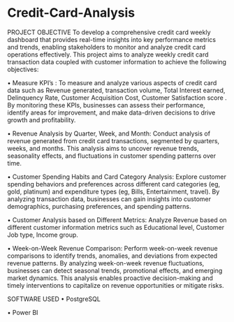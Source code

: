 # Credit-Card-Analysis

PROJECT OBJECTIVE
To develop a comprehensive credit card weekly dashboard that provides real-time insights into key performance metrics and trends, enabling stakeholders to monitor and analyze credit card operations effectively. This project aims to analyze weekly credit card transaction data coupled with customer information to achieve the following objectives:

• Measure KPI’s : To measure and analyze various aspects of credit card data such as Revenue generated, transaction volume, Total Interest earned, Delinquency Rate, Customer Acquisition Cost, Customer Satisfaction score . By monitoring these KPIs, businesses can assess their performance, identify areas for improvement, and make data-driven decisions to drive growth and profitability.

• Revenue Analysis by Quarter, Week, and Month: Conduct analysis of revenue generated from credit card transactions, segmented by quarters, weeks, and months. This analysis aims to uncover revenue trends, seasonality effects, and fluctuations in customer spending patterns over time.

• Customer Spending Habits and Card Category Analysis: Explore customer spending behaviors and preferences across different card categories (eg, gold, platinum) and expenditure types (eg, Bills, Entertainment, travel). By analyzing transaction data, businesses can gain insights into customer demographics, purchasing preferences, and spending patterns.

• Customer Analysis based on Different Metrics: Analyze Revenue based on different customer information metrics such as Educational level, Customer Job type, Income group.

• Week-on-Week Revenue Comparison: Perform week-on-week revenue comparisons to identify trends, anomalies, and deviations from expected revenue patterns. By analyzing week-on-week revenue fluctuations, businesses can detect seasonal trends, promotional effects, and emerging market dynamics. This analysis enables proactive decision-making and timely interventions to capitalize on revenue opportunities or mitigate risks.

SOFTWARE USED
• PostgreSQL

• Power BI
